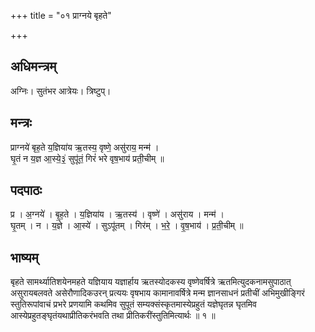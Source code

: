 +++
title = "०१ प्राग्नये बृहते"

+++
## अधिमन्त्रम्
अग्निः। सुतंभर आत्रेयः। त्रिष्टुप्।

## मन्त्रः
प्राग्नये॑ बृह॒ते य॒ज्ञिया॑य ऋ॒तस्य॒ वृष्णे॒ असु॑राय॒ मन्म॑ ।  
घृ॒तं न य॒ज्ञ आ॒स्ये॒३॒॑ सुपू॑तं॒ गिरं॑ भरे वृष॒भाय॑ प्रती॒चीम् ॥

## पदपाठः
प्र । अ॒ग्नये॑ । बृ॒ह॒ते । य॒ज्ञिया॑य । ऋ॒तस्य॑ । वृष्णे॑ । असु॑राय । मन्म॑ ।  
घृ॒तम् । न । य॒ज्ञे । आ॒स्ये॑ । सुऽपू॑तम् । गिर॑म् । भ॒रे॒ । वृ॒ष॒भाय॑ । प्र॒ती॒चीम् ॥

## भाष्यम्
बृहते सामर्थ्यातिशयेनमहते यज्ञियाय यज्ञार्हाय ऋतस्योदकस्य वृष्णेवर्षित्रे ऋतमित्युदकनामसुपाठात् असुरायबलवते असेरौणादिकउरन् प्रत्ययः वृषभाय कामानावर्षित्रे मन्म ज्ञानसाधनं प्रतीचीं अभिमुखीङ्गिरं स्तुतिरूपांवाचं प्रभरे प्रणयामि कथमिव सुपूतं सम्यक्संस्कृतमास्येप्रहुतं यज्ञेघृतन्न घृतमिव आस्येप्रहुतङ्घृतंयथाप्रीतिकरंभवति तथा प्रीतिकरींस्तुतिमित्यार्थः ॥ १ ॥